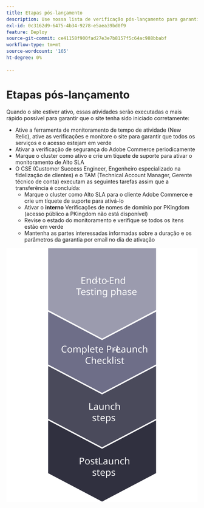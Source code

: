 ```yaml
---
title: Etapas pós-lançamento
description: Use nossa lista de verificação pós-lançamento para garantir uma implementação tranquila do site do Adobe Commerce.
exl-id: 0c3162d9-6475-4b34-9278-e5aea39bd0f9
feature: Deploy
source-git-commit: ce41158f900fad27e3e7b8157f5c64ac988bbabf
workflow-type: tm+mt
source-wordcount: '165'
ht-degree: 0%

---
```


# Etapas pós-lançamento

Quando o site estiver ativo, essas atividades serão executadas o mais rápido possível para garantir que o site tenha sido iniciado corretamente:

- Ative a ferramenta de monitoramento de tempo de atividade (New Relic), ative as verificações e monitore o site para garantir que todos os serviços e o acesso estejam em verde
- Ativar a verificação de segurança do Adobe Commerce periodicamente
- Marque o cluster como ativo e crie um tíquete de suporte para ativar o monitoramento de Alto SLA
- O CSE (Customer Success Engineer, Engenheiro especializado na fidelização de clientes) e o TAM (Technical Account Manager, Gerente técnico de conta) executam as seguintes tarefas assim que a transferência é concluída:
   - Marque o cluster como Alto SLA para o cliente Adobe Commerce e crie um tíquete de suporte para ativá-lo
   - Ativar o **interno** Verificações de nomes de domínio por PKingdom (acesso público a PKingdom não está disponível)
   - Revise o estado do monitoramento e verifique se todos os itens estão em verde
   - Mantenha as partes interessadas informadas sobre a duração e os parâmetros da garantia por email no dia de ativação

![Diagrama que mostra a fase 4 do processo de lançamento](../../assets/playbooks/launch-steps-4.svg)
